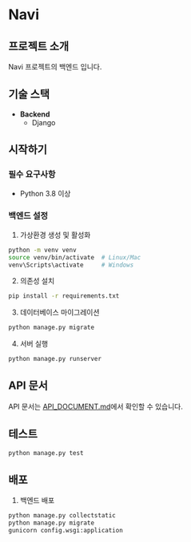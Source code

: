 # Navi

## 프로젝트 소개
Navi 프로젝트의 백엔드 입니다.

## 기술 스택
- **Backend**
  - Django

## 시작하기

### 필수 요구사항
- Python 3.8 이상

### 백엔드 설정
1. 가상환경 생성 및 활성화
```bash
python -m venv venv
source venv/bin/activate  # Linux/Mac
venv\Scripts\activate     # Windows
```

2. 의존성 설치
```bash
pip install -r requirements.txt
```

3. 데이터베이스 마이그레이션
```bash
python manage.py migrate
```

4. 서버 실행
```bash
python manage.py runserver
```

## API 문서
API 문서는 [API_DOCUMENT.md](API_DOCUMENT.md)에서 확인할 수 있습니다.

## 테스트
```bash
python manage.py test
```

## 배포
1. 백엔드 배포
```bash
python manage.py collectstatic
python manage.py migrate
gunicorn config.wsgi:application
```